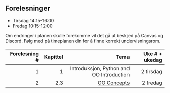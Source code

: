 Forelesninger
---------
- Tirsdag 14:15-16:00
- Fredag 10:15-12:00

Om endringer i planen skulle forekomme vil det gå ut beskjed på Canvas og Discord. Følg med på timeplanen din for å finne korrekt undervisningsrom.


| Forelesning # | Kapittel | Tema                                             | Uke # + ukedag|
|--------------:|---------:|-------------------------------------------------:|--------------:|
|  1            |   1      | Introduksjon, Python and OO Introduction         |  2 tirsdag    |
|  2            |   2,3    | [OO Concepts](https://github.com/INF-1400-V24/INF-1400-V24/blob/main/uke01/README.md) | 2 fredag |